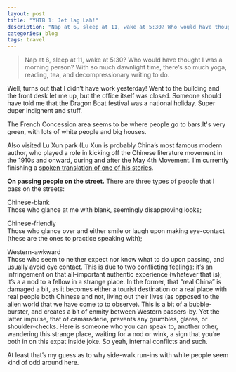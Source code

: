 ```yaml
---
layout: post
title: "YHTB 1: Jet lag Lah!"
description: "Nap at 6, sleep at 11, wake at 5:30? Who would have thought I was a morning person? With so much dawnlight time, there’s so much yoga, reading, tea, and decompressionary writing to do."
categories: blog
tags: travel
---
```


> Nap at 6, sleep at 11, wake at 5:30? Who would have thought I was a morning person? With so much dawnlight time, there’s so much yoga, reading, tea, and decompressionary writing to do.

Well, turns out that I didn’t have work yesterday! Went to the building and the front desk let me up, but the office itself was closed. Someone should have told me that the Dragon Boat festival was a national holiday. Super duper indignent and stuff.

The French Concession area seems to be where people go to bars.It's very green, with lots of white people and big houses.

Also visited Lu Xun park (Lu Xun is probably China’s most famous modern author, who played a role in kicking off the Chinese literature movement in the 1910s and onward, during and after the May 4th Movement. I’m currently finishing a [spoken translation of one of his stories][diary-madman].

__On passing people on the street.__
There are three types of people that I pass on the streets: 

Chinese-blank  
Those who glance at me with blank, seemingly disapproving looks; 

Chinese-friendly  
Those who glance over and either smile or laugh upon making eye-contact (these are the ones to practice speaking with); 

Western-awkward  
Those who seem to neither expect nor know what to do upon passing, and usually avoid eye contact. This is due to two conflicting feelings: it’s an infringement on that all-important authentic experience (whatever that is); it’s a a nod to a fellow in a strange place. In the former, that "real China” is damaged a bit, as it becomes either a tourist destination or a real place with real people both Chinese and not, living out their lives (as opposed to the alien world that we have come to  to observe). This is a bit of a bubble-burster, and creates a bit of enmity between Western passers-by. Yet the latter impulse, that of camaraderie, prevents any grumbles, glares, or shoulder-checks. Here is someone who you can speak to, another other, wandering this strange place, waiting for a nod or wink, a sign that you’re both in on this expat inside joke. So yeah, internal conflicts and such.

At least that’s my guess as to why side-walk run-ins with white people seem kind of odd around here.

[diary-madman]: /writing/poetry/2014/05/16/diary-of-a-madman/